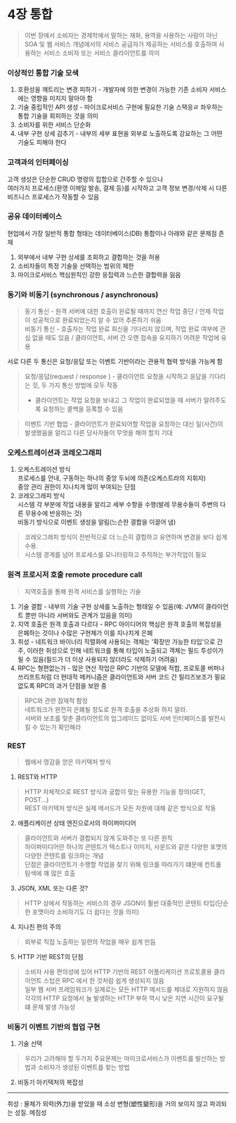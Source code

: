 # 4장 통합
> 이번 장에서 소비자는 경제학에서 말하는 재화, 용역을 사용하는 사람이 아닌 <br/>
SOA 및 웹 서비스 개념에서의 서비스 공급자가 제공하는 서비스를 호출하여 사용하는 서비스 소비자 또는 서비스 클라이언트를 의미

### 이상적인 통합 기술 모색
1. 호환성을 깨트리는 변경 피하기 - 개발자에 의한 변경이 가능한 기존 소비자 서비스에는 영향을 미치지 말아야 함
1. 기술 중립적인 API 생성 - 마이크로서비스 구현에 필요한 기술 스택응ㄹ 좌우하는 통합 기술을 회피하는 것을 의미
1. 소비자를 위한 서비스 단순화
1. 내부 구현 상세 감추기 - 내부의 세부 표현을 외부로 노출하도록 강요하는 그 어떤 기술도 피해야 한다

### 고객과의 인터페이싱
고객 생성은 단순한 CRUD 명령의 집합으로 간주할 수 있으나 <br/>
여러가지 프로세스(환영 이메일 발송, 결제 등)를 시작하고 고객 정보 변경/삭제 시 다른 비즈니스 프로세스가 작동할 수 있음

### 공유 데이터베이스
현업에서 가장 일반적 통합 형태는 데이터베이스(DB) 통합이나 아래와 같은 문제점 존재
1. 외부에서 내부 구현 상세를 조회하고 결합하는 것을 허용
1. 소비자들이 특정 기술을 선택하는 범위의 제한
1. 마이크로서비스 핵심원칙인 강한 응집력과 느슨한 결합력을 잃음

### 동기와 비동기 (synchronous / asynchronous)
> 동기 통신   - 원격 서버에 대한 호출이 완료될 때까지 연산 작업 중단 / 언제 작업이 성공적으로 완료되었는지 알 수 있어 추론하기 쉬움<br/>
비동기 통신 - 호출자는 작업 완료 회신을 기다리지 않으며, 작업 완료 여부에 관심 없을 때도 있음 / 클라이언트, 서버 간 오랜 접속을 유지하기 어려운 작업에 유용

서로 다른 두 통신은 요청/응답 또는 이벤트 기반이라는 관용적 협력 방식을 가능케 함
> 요청/응답(request / response ) - 클라이언트 요청을 시작하고 응답을 기다리는 것, 두 가지 통신 방법에 모두 작동
> - 클라이언트는 작업 요청을 보내고 그 작업이 완료되었을 때 서버가 알려주도록 요청하는 콜백을 등록할 수 있음

> 이벤트 기반 협업 - 클라이언트가 완료되어할 작업을 요청하는 대신 일(사건)이 발생했음을 알리고 다른 당사자들이 무엇을 해야 할지 기대

### 오케스트레이션과 코레오그래피
1. 오케스트레이션 방식<br/>
프로세스를 안내, 구동하는 하나의 중앙 두뇌에 의존(오케스트라의 지휘자)<br/>
중앙 관리 권한이 지나치게 많이 부여되는 단점<br/>
1. 코레오그래피 방식<br/>
시스템 각 부분에 작업 내용을 알리고 세부 수항을 수행(발레 무용수들이 주변의 다른 무용수에 반응하는 것)<br/>
비동기 방식으로 이벤트 생성을 알림(느슨한 결합을 이끌어 냄)<br/>
> 코레오그래피 방식이 전반적으로 더 느슨히 결합하고 유연하며 변경을 보다 쉽게 수용.<br/>
시스템 경계를 넘어 프로세스를 모니터링하고 추적하는 부가작업이 필요 
   
### 원격 프로시저 호출 remote procedure call
> 지역호출을 통해 원격 서비스를 실행하는 기술
1. 기술 결합 - 내부의 기술 구현 상세를 노출하는 형태일 수 있음(예: JVM이 클라이언트 뿐만 아니라 서버와도 관계가 있음을 의미)
2. 지역 호출은 원격 호출과 다르다 - RPC 아이디어의 핵심은 원격 호출의 복잡성을 은폐하는 것이나 수많은 구현체가 이를 지나치게 은폐
3. 취성 - 네트워크 바이너리 직렬화에 사용되는 객체는 '확장만 가능한 타입'으로 간주, 이러한 취성으로 인해 네트워크를 통해 타입이 노출되고 객체는 필드 투성이가 될 수 있음(필드가 더 이상 사용되지 않더라도 삭제하기 어려움)
4. RPC는 형편없는가 - 많은 연산 작업은 RPC 기반의 모델에 적합, 프로토콜 버퍼나 쓰리프트처럼 더 현대적 메커니즘은 클라이언트와 서버 코드 간 릴리즈보조가 필요 없도록 RPC의 과거 단점을 보완 중
> RPC와 관련 잠재적 함정<br/>
네트워크가 완전히 은폐될 정도로 원격 호출을 추상화 하지 말라.<br/>
서버와 보조를 맞춘 클라이언트의 업그레이드 없이도 서버 인터페이스를 발전시킬 수 있는가 확인해라

### REST
> 웹에서 영감을 얻은 아키텍처 방식 
1. REST와 HTTP<br/>
> HTTP 자체적으로 REST 방식과 궁합이 맞는 유용한 기능을 정의(GET, POST...)<br/>
> REST 아키텍처 방식은 실제 메서드가 모든 자원에 대해 같은 방식으로 작동<br/>
2. 애플리케이션 상태 엔진으로서의 하이퍼미디어<br/>
> 클라이언트와 서버가 결합되지 않게 도와주는 또 다른 원칙<br/>
> 하이퍼미디어란 하나의 콘텐트가 텍스트나 이미지, 사운드와 같은 다양한 포맷의 다양한 콘텐트를 링크하는 개념<br/>
> 단점은 클라이언트가 수행할 작업을 찾기 위해 링크를 따라가기 떄문에 컨트롤 탐색에 꽤 많은 호출
3. JSON, XML 또는 다른 것?<br/>
> HTTP 상에서 작동하는 서비스의 경우 JSON이 훨씬 대중적인 콘텐트 타입(단순한 포맷이라 소비하기도 더 쉽다는 것을 의미)
4. 지나친 편의 주의<br/>
> 외부로 직접 노출하는 일련의 작업을 매우 쉽게 만듬
5. HTTP 기반 REST의 단점<br/>
> 소비자 사용 편의성에 있어 HTTP 기반의 REST 어플리케이션 프로토콜용 클라이언트 스텁은 RPC 에서 한 것처럼 쉽게 생성되지 않음<br/>
> 일부 웹 서버 프레임워크가 실제로는 모든 HTTP 메서드를 제대로 지원하지 않음<br/>
> 각각의 HTTP 요청에서 늘 발생하는 HTTP 부하 역시 낮은 지연 시간이 요구될 떄 문제 발생 가능성<br/>

### 비동기 이벤트 기반의 협업 구현
1. 기술 선택
> 우리가 고려해야 할 두가지 주요문제는 마이크로서비스가 이벤트를 발산하는 방법과 소비자가 생성된 이벤트를 찾는 방법<br/>
2. 비동기 아키텍처의 복잡성


- - -
취성 : 물체가 외력(外力)을 받았을 때 소성 변형(塑性變形)을 거의 보이지 않고 파괴되는 성질. 메짐성
